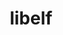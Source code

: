 ---
title: "libelf"
layout: cache
categories: [package, develop]
meta: {"compilers": ["apple-clang@16.0.0", "gcc@11.4.0"], "num_specs": 6, "num_specs_by_stack": {"developer-tools-darwin": 4, "e4s": 2, "root": 6}, "oss": ["sequoia", "ubuntu22.04"], "platforms": ["darwin", "linux"], "stacks": ["developer-tools-darwin", "e4s", "root"], "targets": ["aarch64", "x86_64_v3"], "versions": ["0.8.13"]}
spec_details: [{"compiler": "apple-clang@16.0.0", "hash": "3bmhw45dgltxzjor4wib4jmlua7njosv", "os": "sequoia", "platform": "darwin", "size": "-", "stacks": ["developer-tools-darwin", "root"], "target": "aarch64", "variants": ["build_system=autotools"], "versions": ["0.8.13"]}, {"compiler": "gcc@11.4.0", "hash": "ijevv5g5pgvxe75bphqvtavkrlcji2jo", "os": "ubuntu22.04", "platform": "linux", "size": "-", "stacks": ["e4s", "root"], "target": "x86_64_v3", "variants": ["build_system=autotools"], "versions": ["0.8.13"]}, {"compiler": "apple-clang@16.0.0", "hash": "m5t33v3oan3fjoal5hpeld2w5sb4ddip", "os": "sequoia", "platform": "darwin", "size": "-", "stacks": ["developer-tools-darwin", "root"], "target": "aarch64", "variants": ["build_system=autotools"], "versions": ["0.8.13"]}, {"compiler": "gcc@11.4.0", "hash": "mgcwviphfqwjtpt2l35rczjbxg4w4y6l", "os": "ubuntu22.04", "platform": "linux", "size": "-", "stacks": ["e4s", "root"], "target": "x86_64_v3", "variants": ["build_system=autotools"], "versions": ["0.8.13"]}, {"compiler": "apple-clang@16.0.0", "hash": "oteew3w4jm5qkm3mi5dvphndin5arsew", "os": "sequoia", "platform": "darwin", "size": "-", "stacks": ["developer-tools-darwin", "root"], "target": "aarch64", "variants": ["build_system=autotools"], "versions": ["0.8.13"]}, {"compiler": "apple-clang@16.0.0", "hash": "rk4usisf7tbrf7ju3yxrbg32ew54xa5p", "os": "sequoia", "platform": "darwin", "size": "-", "stacks": ["developer-tools-darwin", "root"], "target": "aarch64", "variants": ["build_system=autotools"], "versions": ["0.8.13"]}]
---